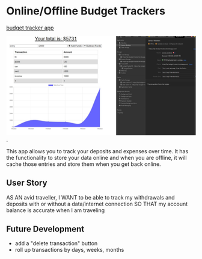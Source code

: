 # Online/Offline Budget Trackers

[budget tracker app](https://bp-budget-tracker.herokuapp.com/)

![budget tracker](./image/budget-tracker.jpg).

This app allows you to track your deposits and expenses over time.   It has the functionality to store your data online and when you are offline, it will cache those entries and store them when you get back online.  

## User Story
AS AN avid traveller, I WANT to be able to track my withdrawals and deposits with or without a data/internet connection
SO THAT my account balance is accurate when I am traveling


##  Future Development
* add a "delete transaction" button
* roll up transactions by days, weeks, months
